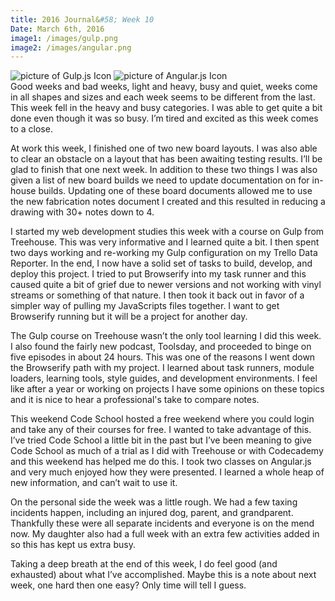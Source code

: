 ```yaml
---
title: 2016 Journal&#58; Week 10
Date: March 6th, 2016
image1: /images/gulp.png
image2: /images/angular.png
---
```

<div class='images'>
<img class="about-pic" src="{{ page.image1 }}" alt="picture of Gulp.js Icon" />
<img class="about-pic" src="{{ page.image2 }}" alt="picture of Angular.js Icon" />
</div>
Good weeks and bad weeks, light and heavy, busy and quiet, weeks come in all shapes and sizes and each week seems to be different from the last. This week fell in the heavy and busy categories. I was able to get quite a bit done even though it was so busy. I’m tired and excited as this week comes to a close.

At work this week, I finished one of two new board layouts. I was also able to clear an obstacle on a layout that has been awaiting testing results. I’ll be glad to finish that one next week. In addition to these two things I was also given a list of new board builds we need to update documentation on for in-house builds. Updating one of these board documents allowed me to use the new fabrication notes document I created and this resulted in reducing a drawing with 30+ notes down to 4.

I started my web development studies this week with a course on Gulp from Treehouse. This was very informative and I learned quite a bit. I then spent two days working and re-working my Gulp configuration on my Trello Data Reporter. In the end, I now have a solid set of tasks to build, develop, and deploy this project. I tried to put Browserify into my task runner and this caused quite a bit of grief due to newer versions and not working with vinyl streams or something of that nature. I then took it back out in favor of a simpler way of pulling my JavaScripts files together. I want to get Browserify running but it will be a project for another day.

The Gulp course on Treehouse wasn’t the only tool learning I did this week. I also found the fairly new podcast, Toolsday, and proceeded to binge on five episodes in about 24 hours. This was one of the reasons I went down the Browserify path with my project. I learned about task runners, module loaders, learning tools, style guides, and development environments. I feel like after a year or working on projects I have some opinions on these topics and it is nice to hear a professional's take to compare notes.

This weekend Code School hosted a free weekend where you could login and take any of their courses for free. I wanted to take advantage of this. I’ve tried Code School a little bit in the past but I’ve been meaning to give Code School as much of a trial as I did with Treehouse or with Codecademy and this weekend has helped me do this. I took two classes on Angular.js and very much enjoyed how they were presented. I learned a whole heap of new information, and can’t wait to use it.

On the personal side the week was a little rough. We had a few taxing incidents happen, including an injured dog, parent, and grandparent. Thankfully these were all separate incidents and everyone is on the mend now. My daughter also had a full week with an extra few activities added in so this has kept us extra busy.

Taking a deep breath at the end of this week, I do feel good (and exhausted) about what I’ve accomplished. Maybe this is a note about next week, one hard then one easy? Only time will tell I guess.
